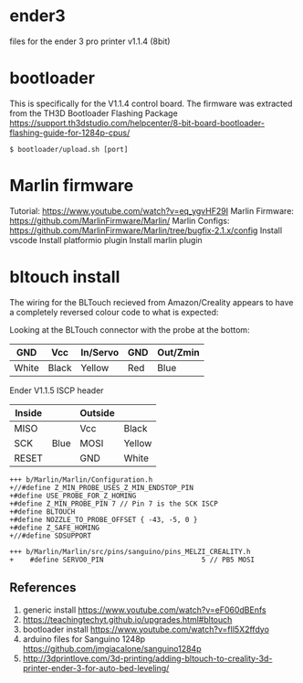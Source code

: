 # ender3

files for the ender 3 pro printer v1.1.4 (8bit)

# bootloader

This is specifically for the V1.1.4 control board.  The firmware was extracted from the TH3D Bootloader Flashing Package https://support.th3dstudio.com/helpcenter/8-bit-board-bootloader-flashing-guide-for-1284p-cpus/

    $ bootloader/upload.sh [port]

# Marlin firmware

Tutorial: https://www.youtube.com/watch?v=eq_ygvHF29I
Marlin Firmware: https://github.com/MarlinFirmware/Marlin/
Marlin Configs: https://github.com/MarlinFirmware/Marlin/tree/bugfix-2.1.x/config
Install vscode
Install platformio plugin
Install marlin plugin

# bltouch install

The wiring for the BLTouch recieved from Amazon/Creality appears to have a completely reversed colour code to
what is expected:

Looking at the BLTouch connector with the probe at the bottom:


| GND   | Vcc   | In/Servo | GND | Out/Zmin |
|-------|-------|----------|-----|----------|
| White | Black | Yellow   | Red | Blue     |


Ender V1.1.5 ISCP header

| Inside |      | Outside |        |
|--------|------|---------|--------|
| MISO   |      | Vcc     | Black  |
| SCK    | Blue | MOSI    | Yellow |
| RESET  |      | GND     | White  |


    +++ b/Marlin/Marlin/Configuration.h
    +//#define Z_MIN_PROBE_USES_Z_MIN_ENDSTOP_PIN
    +#define USE_PROBE_FOR_Z_HOMING
    +#define Z_MIN_PROBE_PIN 7 // Pin 7 is the SCK ISCP
    +#define BLTOUCH
    +#define NOZZLE_TO_PROBE_OFFSET { -43, -5, 0 }
    +#define Z_SAFE_HOMING
    +//#define SDSUPPORT

    +++ b/Marlin/Marlin/src/pins/sanguino/pins_MELZI_CREALITY.h
    +    #define SERVO0_PIN                        5 // PB5 MOSI

## References

1. generic install https://www.youtube.com/watch?v=eF060dBEnfs
2. https://teachingtechyt.github.io/upgrades.html#bltouch
3. bootloader install https://www.youtube.com/watch?v=fIl5X2ffdyo
4. arduino files for Sanguino 1248p https://github.com/jmgiacalone/sanguino1284p
5. http://3dprintlove.com/3d-printing/adding-bltouch-to-creality-3d-printer-ender-3-for-auto-bed-leveling/
